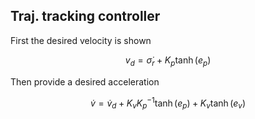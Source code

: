 ## Traj. tracking controller 
First the desired velocity is shown

$$ {{v}_d} = {\dot {{\sigma}} _r} + {K_p}\tanh({ {e}_p} ) $$

Then provide a desired acceleration

$$ \dot { v} = {{\dot { v}}_d} + {K_v}K_p^{ - 1}{\tanh({ e_p})} + {K_v}{\tanh({ e_v})} $$
